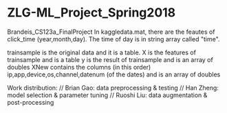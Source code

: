 # ZLG-ML_Project_Spring2018
Brandeis_CS123a_FinalProject 
In kaggledata.mat, there are the feautes of click_time (year,month,day). The time of day is in string array called "time". 

trainsample is the original data and it is a table.
X is the features of trainsample and is a table
y is the result of trainsample and is an array of doubles
XNew contains the columns (in this order) ip,app,device,os,channel,datenum (of the dates) and is an array of doubles

Work distribution: //
Brian Gao: data preprocessing & testing //
Han Zheng: model selection & parameter tuning //
Ruoshi Liu: data augmentation & post-processing
